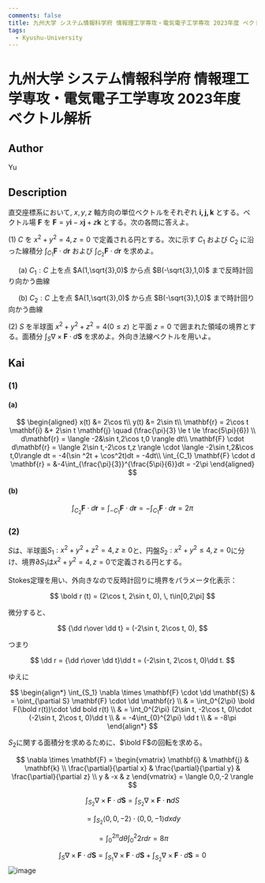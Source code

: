 ```yaml
---
comments: false
title: 九州大学 システム情報科学府 情報理工学専攻・電気電子工学専攻 2023年度 ベクトル解析
tags:
  - Kyushu-University
---
```

# 九州大学 システム情報科学府 情報理工学専攻・電気電子工学専攻 2023年度 ベクトル解析

## **Author**
Yu

## **Description**
直交座標系において, $x,y,z$ 軸方向の単位ベクトルをそれぞれ $\mathbf{i,j,k}$ とする。ベクトル場 $\mathbf{F}$ を $\mathbf{F}=y\mathbf{i} - x\mathbf{j} + z\mathbf{k}$ とする。次の各問に答えよ。

(1) $C$ を $x^2 + y^2=4,z=0$ で定義される円とする。次に示す $C_1$ および $C_2$ に沿った線積分 $\int_{C_1} \mathbf{F} \cdot d\mathbf{r}$ および $\int_{C_2} \mathbf{F} \cdot d\mathbf{r}$ を求めよ。

$\quad$ (a) $C_1:C$ 上を点 $A(1,\sqrt{3},0)$ から点 $B(-\sqrt{3},1,0)$ まで反時計回り向かう曲線

$\quad$ (b) $C_2:C$ 上を点 $A(1,\sqrt{3},0)$ から点 $B(-\sqrt{3},1,0)$ まで時計回り向かう曲線　

(2) $S$ を半球面 $x^2 + y^2 + z^2 = 4 (0 \le z)$ と平面 $z = 0$ で囲まれた領域の境界とする。面積分 $\int_{S}\nabla \times \mathbf{F} \cdot d\mathbf{S}$ を求めよ。外向き法線ベクトルを用いよ。


## **Kai**
### (1)
#### (a)

$$
\begin{aligned}
x(t) &= 2\cos t\\
y(t) &= 2\sin t\\
\mathbf{r} = 2\cos t \mathbf{i} &+ 2\sin t \mathbf{j} \quad (\frac{\pi}{3} \le t \le \frac{5\pi}{6}) \\
d\mathbf{r} = \langle -2&\sin t,2\cos t,0 \rangle dt\\
\mathbf{F} \cdot d\mathbf{r} = \langle 2\sin t,-2\cos t,z \rangle \cdot \langle -2\sin t,2&\cos t,0\rangle dt = -4(\sin
^2t + \cos^2t)dt = -4dt\\
\int_{C_1} \mathbf{F} \cdot d \mathbf{r} = &-4\int_{\frac{\pi}{3}}^{\frac{5\pi}{6}}dt = -2\pi 
\end{aligned}
$$

#### (b)

$$
\int_{C_2}\mathbf{F} \cdot d\mathbf{r} = \int_{-C_1} \mathbf{F} \cdot d\mathbf{r} = -\int_{C_1} \mathbf{F} \cdot d \mathbf{r} =2\pi
$$

### (2)


$S$は、半球面$S_1:x^2+y^2+z^2=4,z\ge 0$と、円盤$S_2:x^2+y^2\le 4, z=0$に分け、境界$\partial S_1$は$x^2 + y^2 = 4,z = 0$で定義される円とする。

Stokes定理を用い、外向きなので反時計回りに境界をパラメータ化表示：

$$
\bold r (t) = (2\cos t, 2\sin t, 0), \, t\in[0,2\pi]
$$

微分すると、

$$
{\dd r\over \dd t} = (-2\sin t, 2\cos t, 0),
$$

つまり

$$
\dd r = {\dd r\over \dd t}\dd t = (-2\sin t, 2\cos t, 0)\dd t.
$$

ゆえに

$$
\begin{align*}
\int_{S_1} \nabla \times \mathbf{F} \cdot \dd \mathbf{S} & = \oint_{\partial S} \mathbf{F} \cdot \dd \mathbf{r} 
\\ & = \int_0^{2\pi} \bold F(\bold r(t))\cdot \dd bold r(t) 
\\ & = \int_0^{2\pi} (2\sin t, -2\cos t, 0)\cdot (-2\sin t, 2\cos t, 0)\dd t
\\ & = -4\int_{0}^{2\pi} \dd t 
\\ & = -8\pi
\end{align*}
$$

$S_2$に関する面積分を求めるために、$\bold F$の回転を求める。

$$
\nabla \times \mathbf{F} =
\begin{vmatrix}
\mathbf{i} & \mathbf{j} & \mathbf{k} \\
\frac{\partial}{\partial x} & \frac{\partial}{\partial y} & \frac{\partial}{\partial z} \\
y & -x & z
\end{vmatrix} = \langle 0,0,-2 \rangle
$$

$$
\int_{S_2} \nabla \times \mathbf{F} \cdot d\mathbf{S} = \int_{S_2} \nabla \times \mathbf{F} \cdot \mathbf{n}dS
$$

$$
=\int_{S_2}\langle 0,0,-2\rangle \cdot \langle 0,0,-1\rangle dxdy
$$

$$
=\int_0^{2\pi}d\theta\int_0^2 2rdr = 8\pi
$$

$$
\int_{S} \nabla \times \mathbf{F} \cdot d\mathbf{S} = \int_{S_1} \nabla \times \mathbf{F} \cdot d\mathbf{S} + \int_{S_2} \nabla \times \mathbf{F} \cdot d \mathbf{S} = 0
$$
![image](https://github.com/user-attachments/assets/22b3e007-c837-403d-9756-76c917dc3770)
